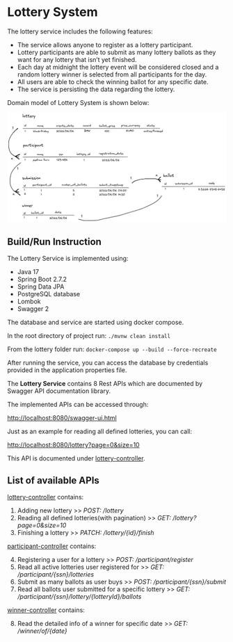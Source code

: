 # Lottery System

The lottery service includes the following features:

* The service allows anyone to register as a lottery participant.
* Lottery participants are able to submit as many lottery ballots as they want for any lottery that isn’t yet finished.
* Each day at midnight the lottery event will be considered closed and a random lottery winner is selected from all participants for the
day.
* All users are able to check the winning ballot for any specific date.
* The service is persisting the data regarding the lottery.

Domain model of Lottery System is shown below:

![Alt text](data-model.png?raw=true "Lottery Data Model")

## Build/Run Instruction

The Lottery Service is implemented using:
* Java 17
* Spring Boot 2.7.2
* Spring Data JPA
* PostgreSQL database
* Lombok
* Swagger 2

The database and service are started using docker compose.

In the root directory of project run: `./mvnw clean install`

From the lottery folder run: `docker-compose up --build --force-recreate`

After running the service, you can access the database by credentials provided in the application properties file.

The **Lottery Service** contains 8 Rest APIs 
which are documented by Swagger API documentation library. 

The implemented APIs can be accessed through:

[http://localhost:8080/swagger-ui.html](http://localhost:8080/swagger-ui.html)

Just as an example for reading all defined lotteries, 
you can call:

[http://localhost:8080/lottery?page=0&size=10](http://localhost:8080/lottery?page=0&size=10)

This API is documented under 
[lottery-controller](http://localhost:8080/swagger-ui.html#/lottery-controller).


## List of available APIs 

[lottery-controller](http://localhost:8080/swagger-ui.html#/lottery-controller) contains:

1. Adding new lottery >> _POST: /lottery_
2. Reading all defined lotteries(with pagination) >> _GET: /lottery?page=0&size=10_
3. Finishing a lottery >> _PATCH: /lottery/{id}/finish_

[participant-controller](http://localhost:8080/swagger-ui.html#/participant-controller) contains:

4. Registering a user for a lottery >> _POST: /participant/register_
5. Read all active lotteries user registered for >> _GET: /participant/{ssn}/lotteries_
6. Submit as many ballots as user buys >> _POST: /participant/{ssn}/submit_
7. Read all ballots user submitted for a specific lottery >> _GET: /participant/{ssn}/lottery/{lotteryId}/ballots_

[winner-controller](http://localhost:8080/swagger-ui.html#/winner-controller) contains:

8. Read the detailed info of a winner for specific date >> _GET: /winner/of/{date}_

